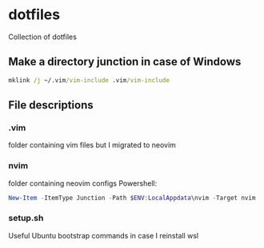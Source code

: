 # dotfiles
Collection of dotfiles

## Make a directory junction in case of Windows

```cmd
mklink /j ~/.vim/vim-include .vim/vim-include
```

## File descriptions
### .vim
folder containing vim files but I migrated to neovim
### nvim
folder containing neovim configs 
Powershell: 
```powershell
New-Item -ItemType Junction -Path $ENV:LocalAppdata\nvim -Target nvim
```
### setup.sh
Useful Ubuntu bootstrap commands in case I reinstall wsl
